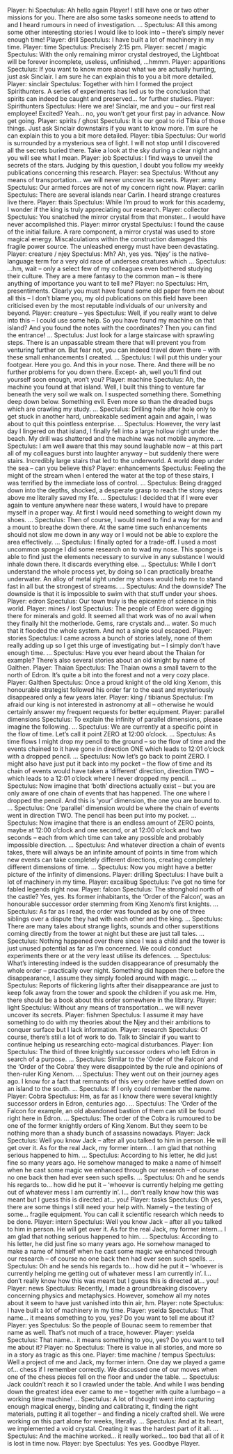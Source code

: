 Player: hi
Spectulus: Ah hello again Player! I still have one or two other missions for you. There are also some tasks someone needs to attend to and I heard rumours in need of investigation. …
Spectulus: All this among some other interesting stories I would like to look into – there’s simply never enough time!
Player: drill
Spectulus: I have built a lot of machinery in my time.
Player: time
Spectulus: Precisely 2:15 pm.
Player: secret / magic
Spectulus: With the only remaining mirror crystal destroyed, the Lightboat will be forever incomplete, useless, unfinished, …hmmm.
Player: apparitions
Spectulus: If you want to know more about what we are actually hunting, just ask Sinclair. I am sure he can explain this to you a bit more detailed.
Player: sinclair
Spectulus: Together with him I formed the project Spirithunters. A series of experiments has led us to the conclusion that spirits can indeed be caught and preserved… for further studies.
Player: Spirithunters
Spectulus: Here we are! Sinclair, me and you – our first real employee! Excited? Yeah… no, you won’t get your first pay in advance. Now get going.
Player: spirits / ghost
Spectulus: It is our goal to rid Tibia of those things. Just ask Sinclair downstairs if you want to know more. I’m sure he can explain this to you a bit more detailed.
Player: tibia
Spectulus: Our world is surrounded by a mysterious sea of light. I will not stop until I discovered all the secrets buried there. Take a look at the sky during a clear night and you will see what I mean.
Player: job
Spectulus: I find ways to unveil the secrets of the stars. Judging by this question, I doubt you follow my weekly publications concerning this research.
Player: sea
Spectulus: Without any means of transportation… we will never uncover its secrets.
Player: army
Spectulus: Our armed forces are not of my concern right now.
Player: carlin
Spectulus: There are several islands near Carlin. I heard strange creatures live there.
Player: thais
Spectulus: While I’m proud to work for this academy, I wonder if the king is truly appreciating our research.
Player: collector
Spectulus: You snatched the mirror crystal from that monster… I would have never accomplished this.
Player: mirror crystal
Spectulus: I found the cause of the initial failure. A rare component, a mirror crystal was used to store magical energy. Miscalculations within the construction damaged this fragile power source. The unleashed energy must have been devastating.
Player: creature / njey
Spectulus: Mh? Ah, yes yes. ‘Njey’ is the native-language term for a very old race of undersea creatures which …
Spectulus: …hm, wait – only a select few of my colleagues even bothered studying their culture. They are a mere fantasy to the common man – is there anything of importance you want to tell me?
Player: no
Spectulus: Hm, presentiments. Clearly you must have found some old paper from me about all this – I don’t blame you, my old publications on this field have been criticised even by the most reputable individuals of our university and beyond.
Player: creature – yes
Spectulus: Well, if you really want to delve into this – I could use some help. So you have found my machine on that island? And you found the notes with the coordinates? Then you can find the entrance! …
Spectulus: Just look for a large staircase with sprawling steps. There is an unpassable stream there that will prevent you from venturing further on. But fear not, you can indeed travel down there – with these small enhancements I created. …
Spectulus: I will put this under your footgear. Here you go. And this in your nose. There. And there will be no further problems for you down there. Except- ah, well you’ll find out yourself soon enough, won’t you?
Player: machine
Spectulus: Ah, the machine you found at that island. Well, I built this thing to venture far beneath the very soil we walk on. I suspected something there. Something deep down below. Something evil. Even more so than the dreaded bugs which are crawling my study. …
Spectulus: Drilling hole after hole only to get stuck in another hard, unbreakable sediment again and again, I was about to quit this pointless enterprise. …
Spectulus: However, the very last day I lingered on that island, I finally fell into a large hollow right under the beach. My drill was shattered and the machine was not mobile anymore. …
Spectulus: I am well aware that this may sound laughable now – at this part all of my colleagues burst into laughter anyway – but suddenly there were stairs. Incredibly large stairs that led to the underworld. A world deep under the sea – can you believe this?
Player: enhancements
Spectulus: Feeling the might of the stream when I entered the water at the top of these stairs, I was terrified by the immediate loss of control. …
Spectulus: Being dragged down into the depths, shocked, a desperate grasp to reach the stony steps above me literally saved my life. …
Spectulus: I decided that if I were ever again to venture anywhere near these waters, I would have to prepare myself in a proper way. At first I would need something to weight down my shoes. …
Spectulus: Then of course, I would need to find a way for me and a mount to breathe down there. At the same time such enhancements should not slow me down in any way or I would not be able to explore the area effectively. …
Spectulus: I finally opted for a trade-off. I used a most uncommon sponge I did some research on to wad my nose. This sponge is able to find just the elements necessary to survive in any substance I would inhale down there. It discards everything else. …
Spectulus: While I don’t understand the whole process yet, by doing so I can practically breathe underwater. An alloy of metal right under my shoes would help me to stand fast in all but the strongest of streams. …
Spectulus: And the downside? The downside is that it is impossible to swim with that stuff under your shoes.
Player: edron
Spectulus: Our town truly is the epicentre of science in this world.
Player: mines / lost
Spectulus: The people of Edron were digging there for minerals and gold. It seemed all that work was of no avail when they finally hit the motherlode. Gems, rare crystals and… water. So much that it flooded the whole system. And not a single soul escaped.
Player: stories
Spectulus: I came across a bunch of stories lately, none of them really adding up so I get this urge of investigating but – I simply don’t have enough time. …
Spectulus: Have you ever heard about the Thaian for example? There’s also several stories about an old knight by name of Galthen.
Player: Thaian
Spectulus: The Thaian owns a small tavern to the north of Edron. It’s quite a bit into the forest and not a very cozy place.
Player: Galthen
Spectulus: Once a proud knight of the old king Xenom, this honourable strategist followed his order far to the east and mysteriously disappeared only a few years later.
Player: king / tibianus
Spectulus: I’m afraid our king is not interested in astronomy at all – otherwise he would certainly answer my frequent requests for better equipment.
Player: parallel dimensions
Spectulus: To explain the infinity of parallel dimensions, please imagine the following. …
Spectulus: We are currently at a specific point in the flow of time. Let’s call it point ZERO at 12:00 o’clock. …
Spectulus: As time flows I might drop my pencil to the ground – so the flow of time and the events chained to it have gone in direction ONE which leads to 12:01 o’clock with a dropped pencil. …
Spectulus: Now let’s go back to point ZERO. I might also have just put it back into my pocket – the flow of time and its chain of events would have taken a ‘different’ direction, direction TWO – which leads to a 12:01 o’clock where I never dropped my pencil. …
Spectulus: Now imagine that ‘both’ directions actually exist – but you are only aware of one chain of events that has happened. The one where I dropped the pencil. And this is ‘your’ dimension, the one you are bound to. …
Spectulus: One ‘parallel’ dimension would be where the chain of events went in direction TWO. The pencil has been put into my pocket. …
Spectulus: Now imagine that there is an endless amount of ZERO points, maybe at 12:00 o’clock and one second, or at 12:00 o’clock and two seconds – each from which time can take any possible and probably impossible direction. …
Spectulus: And whatever direction a chain of events takes, there will always be an infinite amount of points in time from which new events can take completely different directions, creating completely different dimensions of time. …
Spectulus: Now you might have a better picture of the infinity of dimensions.
Player: drilling
Spectulus: I have built a lot of machinery in my time.
Player: excalibug
Spectulus: I’ve got no time for fabled legends right now.
Player: falcon
Spectulus: The stronghold north of the castle? Yes, yes. Its former inhabitants, the ‘Order of the Falcon’, was an honourable successor order stemming from King Xenom’s first knights. …
Spectulus: As far as I read, the order was founded as by one of three siblings over a dispute they had with each other and the king. …
Spectulus: There are many tales about strange lights, sounds and other superstitions coming directly from the tower at night but these are just tall tales. …
Spectulus: Nothing happened over there since I was a child and the tower is just unused potential as far as I’m concerned. We could conduct experiments there or at the very least utilise its defences. …
Spectulus: What’s interesting indeed is the sudden disappearance of presumably the whole order – practically over night. Something did happen there before the disappearance, I assume they simply fooled around with magic. …
Spectulus: Reports of flickering lights after their disappearance are just to keep folk away from the tower and spook the children if you ask me. Hm, there should be a book about this order somewhere in the library.
Player: light
Spectulus: Without any means of transportation… we will never uncover its secrets.
Player: fishmen
Spectulus: I assume it may have something to do with my theories about the Njey and their ambitions to conquer surface but I lack information.
Player: research
Spectulus: Of course, there’s still a lot of work to do. Talk to Sinclair if you want to continue helping us researching ecto-magical disturbances.
Player: lion
Spectulus: The third of three knightly successor orders who left Edron in search of a purpose. …
Spectulus: Similar to the ‘Order of the Falcon’ and the ‘Order of the Cobra’ they were disappointed by the rule and opinions of then-ruler King Xenom. …
Spectulus: They went out on their journey ages ago. I know for a fact that remnants of this very order have settled down on an island to the south. …
Spectulus: If I only could remember the name.
Player: Cobra
Spectulus: Hm, as far as I know there were several knightly successor orders in Edron, centuries ago. …
Spectulus: The ‘Order of the Falcon for example, an old abandoned bastion of them can still be found right here in Edron. …
Spectulus: The order of the Cobra is rumoured to be one of the former knightly orders of King Xenom. But they seem to be nothing more than a shady bunch of assassins nowadays.
Player: Jack
Spectulus: Well you know Jack – after all you talked to him in person. He will get over it. As for the real Jack, my former intern… I am glad that nothing serious happened to him. …
Spectulus: According to his letter, he did just fine so many years ago. He somehow managed to make a name of himself when he cast some magic we enhanced through our research – of course no one back then had ever seen such spells. …
Spectulus: Oh and he sends his regards to… how did he put it – ‘whoever is currently helping me getting out of whatever mess I am currently in’. I… don’t really know how this was meant but I guess this is directed at… you!
Player: tasks
Spectulus: Oh yes, there are some things I still need your help with. Namely – the testing of some… fragile equipment. You can call it scientific research which needs to be done.
Player: intern
Spectulus: Well you know Jack – after all you talked to him in person. He will get over it. As for the real Jack, my former intern… I am glad that nothing serious happened to him. …
Spectulus: According to his letter, he did just fine so many years ago. He somehow managed to make a name of himself when he cast some magic we enhanced through our research – of course no one back then had ever seen such spells. …
Spectulus: Oh and he sends his regards to… how did he put it – ‘whoever is currently helping me getting out of whatever mess I am currently in’. I… don’t really know how this was meant but I guess this is directed at… you!
Player: news
Spectulus: Recently, I made a groundbreaking discovery concerning physics and metaphysics. However, somehow all my notes about it seem to have just vanished into thin air, hm.
Player: note
Spectulus: I have built a lot of machinery in my time.
Player: yselda
Spectulus: That name… it means something to you, yes? Do you want to tell me about it?
Player: yes
Spectulus: So the people of Bounac seem to remember that name as well. That’s not much of a trace, however.
Player: yselda
Spectulus: That name… it means something to you, yes? Do you want to tell me about it?
Player: no
Spectulus: There is value in all stories, and more so in a story as tragic as this one.
Player: time machine / tempus
Spectulus: Well a project of me and Jack, my former intern. One day we played a game of… chess if I remember correctly. We discussed one of our moves when one of the chess pieces fell on the floor and under the table. …
Spectulus: Jack couldn’t reach it so I crawled under the table. And while I was bending down the greatest idea ever came to me – together with quite a lumbago – a working time machine! …
Spectulus: A lot of thought went into capturing enough magical energy, binding and calibrating it, finding the right materials, putting it all together – and finding a nicely crafted shell. We were working on this part alone for weeks, literally. …
Spectulus: And at its heart, we implemented a void crystal. Creating it was the hardest part of it all. …
Spectulus: And the machine worked… it really worked… too bad that all of it is lost in time now.
Player: bye
Spectulus: Yes yes. Goodbye Player.